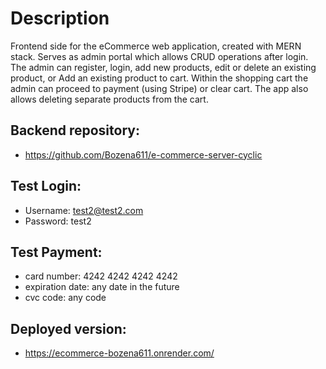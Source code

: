 # Description

Frontend side for the eCommerce web application, created with MERN stack. Serves as admin portal which allows CRUD operations after login. The admin can register, login, add new products, edit or delete an existing product, or Add an existing product to cart. Within the shopping cart the admin can proceed to payment (using Stripe) or clear cart. The app also allows deleting separate products from the cart.

## Backend repository:

* https://github.com/Bozena611/e-commerce-server-cyclic


## Test Login:
* Username: test2@test2.com
* Password: test2


 ## Test Payment:

* card number: 4242 4242 4242 4242
* expiration date: any date in the future
* cvc code: any code

## Deployed version:

* https://ecommerce-bozena611.onrender.com/